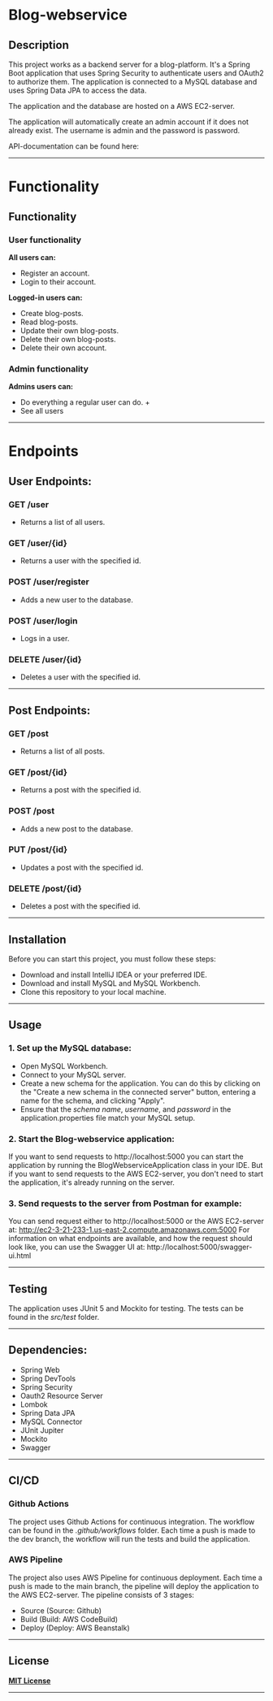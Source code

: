 # Blog-webservice
## Description

This project works as a backend server for a blog-platform. 
It's a Spring Boot application that uses Spring Security to authenticate users and OAuth2 to authorize them.
The application is connected to a MySQL database and uses Spring Data JPA to access the data.

The application and the database are hosted on a AWS EC2-server.

The application will automatically create an admin account if it does not already exist. 
The username is admin and the password is password.

API-documentation can be found here: 

---

# Functionality

## Functionality
### User functionality
**All users can:**
- Register an account.
- Login to their account.

**Logged-in users can:**
- Create blog-posts.
- Read blog-posts.
- Update their own blog-posts.
- Delete their own blog-posts.
- Delete their own account.


### Admin functionality
**Admins users can:**
- Do everything a regular user can do. + 
- See all users

---

# Endpoints

## User Endpoints:

### GET /user
- Returns a list of all users.

### GET /user/{id}
- Returns a user with the specified id.

### POST /user/register
- Adds a new user to the database.

### POST /user/login
- Logs in a user.

### DELETE /user/{id}
- Deletes a user with the specified id.

---

## Post Endpoints:

### GET /post
- Returns a list of all posts.

### GET /post/{id}
- Returns a post with the specified id.

### POST /post
- Adds a new post to the database.

### PUT /post/{id}
- Updates a post with the specified id.

### DELETE /post/{id}
- Deletes a post with the specified id.

---

## Installation

Before you can start this project, you must follow these steps:

- Download and install IntelliJ IDEA or your preferred IDE.
- Download and install MySQL and MySQL Workbench.
- Clone this repository to your local machine.

---

## Usage

### 1. Set up the MySQL database:
- Open MySQL Workbench.
- Connect to your MySQL server.
- Create a new schema for the application. You can do this by clicking on the "Create a new schema in the connected server" button, entering a name for the schema, and clicking "Apply".
- Ensure that the *schema name*, *username*, and *password* in the application.properties file match your MySQL setup.

### 2. Start the Blog-webservice application:

If you want to send requests to http://localhost:5000 you can start the application by running the BlogWebserviceApplication class in your IDE.
But if you want to send requests to the AWS EC2-server, you don't need to start the application, it's already running on the server.

### 3. Send requests to the server from Postman for example:

You can send request either to http://localhost:5000 or the AWS EC2-server at: http://ec2-3-21-233-1.us-east-2.compute.amazonaws.com:5000
For information on what endpoints are available, and how the request should look like, you can use the Swagger UI at:
http://localhost:5000/swagger-ui.html

---

## Testing

The application uses JUnit 5 and Mockito for testing. The tests can be found in the *src/test* folder.


---

## Dependencies:

- Spring Web
- Spring DevTools
- Spring Security
- Oauth2 Resource Server
- Lombok
- Spring Data JPA
- MySQL Connector
- JUnit Jupiter
- Mockito
- Swagger

---

## CI/CD
### Github Actions
The project uses Github Actions for continuous integration. The workflow can be found in the *.github/workflows* folder.
Each time a push is made to the dev branch, the workflow will run the tests and build the application.

### AWS Pipeline
The project also uses AWS Pipeline for continuous deployment.
Each time a push is made to the main branch, the pipeline will deploy the application to the AWS EC2-server.
The pipeline consists of 3 stages:
- Source (Source: Github)
- Build (Build: AWS CodeBuild)
- Deploy (Deploy: AWS Beanstalk)



---

## License

**[MIT License](https://choosealicense.com/licenses/mit/)**

---